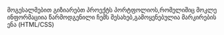 მოგესალმებით გიზიარებთ პროექტს პორტფოლიოს,რომელიშიც მოკლე ინფორმაციია წარმოდგენილი ჩემს შესახებ,გამოყენებულია მარკირების ენა (HTML/CSS)
